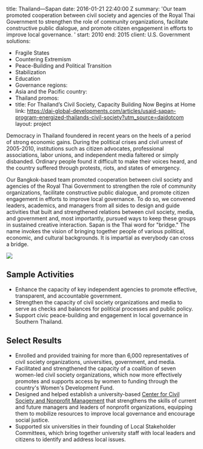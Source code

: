 
title: Thailand—Sapan
date: 2016-01-21 22:40:00 Z
summary: 'Our team promoted cooperation between civil society and agencies of the
  Royal Thai Government to strengthen the role of community organizations, facilitate
  constructive public dialogue, and promote citizen engagement in efforts to improve
  local governance. '
start: 2010
end: 2015
client: U.S. Government
solutions:
- Fragile States
- Countering Extremism
- Peace-Building and Political Transition
- Stabilization
- Education
- Governance
regions:
- Asia and the Pacific
country:
- Thailand
promos:
- title: For Thailand’s Civil Society, Capacity Building Now Begins at Home
  link: https://dai-global-developments.com/articles/usaid-sapan-program-energized-thailands-civil-society?utm_source=daidotcom
layout: project


Democracy in Thailand foundered in recent years on the heels of a period of strong economic gains. During the political crises and civil unrest of 2005-2010, institutions such as citizen advocates, professional associations, labor unions, and independent media faltered or simply disbanded. Ordinary people found it difficult to make their voices heard, and the country suffered through protests, riots, and states of emergency.

Our Bangkok-based team promoted cooperation between civil society and agencies of the Royal Thai Government to strengthen the role of community organizations, facilitate constructive public dialogue, and promote citizen engagement in efforts to improve local governance. To do so, we convened leaders, academics, and managers from all sides to design and guide activities that built and strengthened relations between civil society, media, and government and, most importantly, pursued ways to keep these groups in sustained creative interaction. Sapan is the Thai word for "bridge." The name invokes the vision of bringing together people of various political, economic, and cultural backgrounds. It is impartial as everybody can cross a bridge.

![][1]

## Sample Activities

* Enhance the capacity of key independent agencies to promote effective, transparent, and accountable government.
* Strengthen the capacity of civil society organizations and media to serve as checks and balances for political processes and public policy.
* Support civic peace-building and engagement in local governance in Southern Thailand.

## Select Results

* Enrolled and provided training for more than 6,000 representatives of civil society organizations, universities, government, and media.
* Facilitated and strengthened the capacity of a coalition of seven women-led civil society organizations, which now more effectively promotes and supports access by women to funding through the country's Women's Development Fund.
* Designed and helped establish a university-based [Center for Civil Society and Nonprofit Management](http://dai-global-developments.com/articles/usaid-sapan-program-energized-thailands-civil-society?utm_source=daidotcom) that strengthens the skills of current and future managers and leaders of nonprofit organizations, equipping them to mobilize resources to improve local governance and encourage social justice.
* Supported six universities in their founding of Local Stakeholder Committees, which bring together university staff with local leaders and citizens to identify and address local issues.

[1]: https://assetify-dai.com/projects/Sapan.jpg
